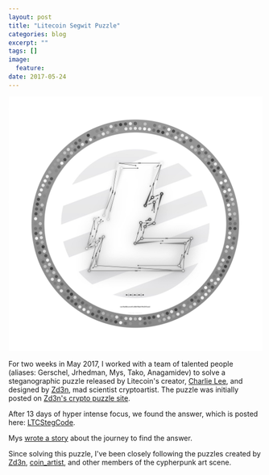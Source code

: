 ```yaml
---
layout: post
title: "Litecoin Segwit Puzzle"
categories: blog
excerpt: ""
tags: []
image:
  feature:
date: 2017-05-24
---
```


![alt text](/images/ltcsteg.jpeg "Litecoin Segwit Puzzle by Zd3n.")

For two weeks in May 2017, I worked with a team of talented people (aliases: Gerschel, Jrhedman, Mys, Tako, Anagamidev) to solve a steganographic puzzle released by Litecoin's creator, [Charlie Lee](https://twitter.com/SatoshiLite), and designed by [Zd3n](http://zd3n.com), mad scientist cryptoartist. The puzzle was initially posted on [Zd3n's crypto puzzle site](http://crypto.haluska.sk).

After 13 days of hyper intense focus, we found the answer, which is posted here: [LTCStegCode](https://github.com/Cybourgeoisie/LTCStegCode).

Mys [wrote a story](https://steemit.com/litecoin/@mys/remember-this-210-ltc-worth-puzzle-posted-by-charlie-lee-we-have-solved-it-detail-explanation-inside-how-we-did-that) about the journey to find the answer.

Since solving this puzzle, I've been closely following the puzzles created by [Zd3n](https://twitter.com/Zd3N), [coin_artist](https://twitter.com/coin_artist), and other members of the cypherpunk art scene.
